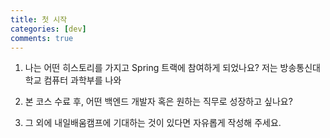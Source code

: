 ```yaml
---
title: 첫 시작
categories: [dev]
comments: true
---
```

1. 나는 어떤 히스토리를 가지고 Spring 트랙에 참여하게 되었나요?
   저는 방송통신대학교 컴퓨터 과학부를 나와  
  
3. 본 코스 수료 후, 어떤 백엔드 개발자 혹은 원하는 직무로 성장하고 싶나요?
  
4. 그 외에 내일배움캠프에 기대하는 것이 있다면 자유롭게 작성해 주세요.
